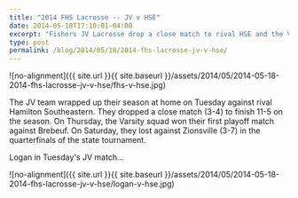 ```yaml
---
title: "2014 FHS Lacrosse -- JV v HSE"
date: 2014-05-18T17:10:01-04:00
excerpt: "Fishers JV Lacrosse drop a close match to rival HSE and the Varsity squad exits the state tournament in the quarterfinals."
type: post
permalink: /blog/2014/05/18/2014-fhs-lacrosse-jv-v-hse/
---
```


![no-alignment]({{ site.url }}{{ site.baseurl }}/assets/2014/05/2014-05-18-2014-fhs-lacrosse-jv-v-hse/fhs-v-hse.jpg)

The JV team wrapped up their season at home on Tuesday against rival Hamilton Southeastern. They dropped a close match (3-4) to finish 11-5 on the season. On Thursday, the Varsity squad won their first playoff match against Brebeuf. On Saturday, they lost against Zionsville (3-7) in the quarterfinals of the state tournament. 

Logan in Tuesday's JV match...

![no-alignment]({{ site.url }}{{ site.baseurl }}/assets/2014/05/2014-05-18-2014-fhs-lacrosse-jv-v-hse/logan-v-hse.jpg)
